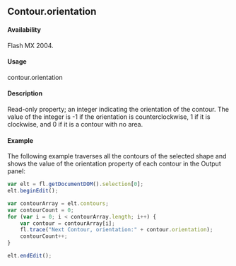 ## Contour.orientation

#### Availability

Flash MX 2004.

#### Usage

contour.orientation

#### Description

Read-only property; an integer indicating the orientation of the contour. The value of the integer is -1 if the orientation is counterclockwise, 1 if it is clockwise, and 0 if it is a contour with no area.

#### Example

The following example traverses all the contours of the selected shape and shows the value of the orientation
property of each contour in the Output panel:

```javascript
var elt = fl.getDocumentDOM().selection[0];
elt.beginEdit();

var contourArray = elt.contours;
var contourCount = 0;
for (var i = 0; i < contourArray.length; i++) {
    var contour = contourArray[i];
    fl.trace("Next Contour, orientation:" + contour.orientation);
    contourCount++;
}

elt.endEdit();
```

